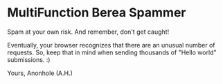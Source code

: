 # MultiFunction Berea Spammer
Spam at your own risk. And remember, don't get caught! 

Eventually, your browser recognizes that there are an unusual number of requests. So, keep that in mind when sending thousands of "Hello world" submissions. :)

Yours, 
Anonhole (A.H.)
